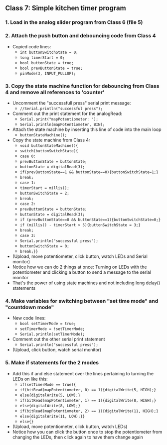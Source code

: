 ## Class 7: Simple kitchen timer program
### 1. Load in the analog slider program from Class 6 (file 5)

### 2. Attach the push button and debouncing code from Class 4
- Copied code lines:
  - `int buttonSwitchState = 0;`
  - `long timerStart = 0;`
  - `bool buttonState = true;`
  - `bool prevButtonState = true;`
  - `pinMode(3, INPUT_PULLUP);`

### 3. Copy the state machine function for debouncing from Class 4 and remove all references to 'counter'
- Uncomment the "successfull press" serial print message:
  - `//Serial.println("successful press");`
- Comment out the print statement for the analogRead:
  - `Serial.print("mapPotentiometer: ");`
  - `Serial.println(mapPotentiometer, BIN);`
- Attach the state machine by inserting this line of code into the main loop
  - `buttonStateMachine();`
- Copy the state machine from Class 4:
  - `void buttonStateMachine(){`
  - `switch(buttonSwitchState){`
  - `case 0:`
  - `prevButtonState = buttonState;`
  - `buttonState = digitalRead(3);`
  - `if(prevButtonState==1 && buttonState==0){buttonSwitchState=1;}`
  - `break;`
  - `case 1:`
  - `timerStart = millis();`
  - `buttonSwitchState = 2;`
  - `break;`
  - `case 2:`
  - `prevButtonState = buttonState;`
  - `buttonState = digitalRead(3);`
  - `if (prevButtonState==0 && buttonState==1){buttonSwitchState=0;}`
  - `if (millis() - timerStart > 5){buttonSwitchState = 3;}`
  - `break;`
  - `case 3:`
  - `Serial.println("successful press");`
  - `buttonSwitchState = 0;`
  - `break;}}`
- (Upload, move potentiometer, click button, watch LEDs and Serial monitor)
- Notice how we can do 2 things at once: Turning on LEDs with the potentiometer and clicking a button to send a message to the serial monitor
- That's the power of using state machines and not including long delay() statements
### 4. Make variables for switching between "set time mode" and "countdown mode"
- New code lines:
  - `bool setTimerMode = true;`
  - `setTimerMode = !setTimerMode;`
  - `Serial.println(setTimerMode);`
- Comment out the other serial print statement
  - `Serial.println("successful press");`
- (Upload, click button, watch serial monitor)
### 5. Make if statements for the 2 modes
- Add this if and else statement over the lines pertaining to turning the LEDs on like this:
  - `if(setTimerMode == true){`
  - `if(bitRead(mapPotentiometer, 0) == 1){digitalWrite(5, HIGH);}`
  - `else{digitalWrite(5, LOW);}`
  - `if(bitRead(mapPotentiometer, 1) == 1){digitalWrite(8, HIGH);}`
  - `else{digitalWrite(8, LOW);}`
  - `if(bitRead(mapPotentiometer, 2) == 1){digitalWrite(11, HIGH);}`
  - `else{digitalWrite(11, LOW);}}`
  - `else{}`
- (Upload, move potentiometer, click button, watch LEDs)
- Notice how you can click the button once to stop the potentiometer from changing the LEDs, then click again to have them change again





